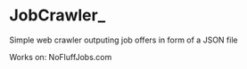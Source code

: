# JobCrawler_
Simple web crawler outputing job offers in form of a JSON file

Works on:
NoFluffJobs.com
